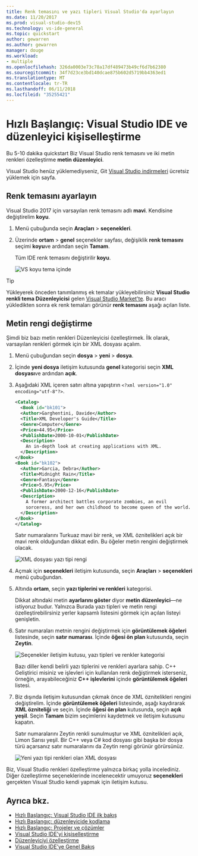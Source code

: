 ```yaml
---
title: Renk temasını ve yazı tipleri Visual Studio'da ayarlayın
ms.date: 11/20/2017
ms.prod: visual-studio-dev15
ms.technology: vs-ide-general
ms.topic: quickstart
author: gewarren
ms.author: gewarren
manager: douge
ms.workload:
- multiple
ms.openlocfilehash: 326da0003e73c78a17df489473b49cf6d7b62380
ms.sourcegitcommit: 34f7d23ce3bd140dcae875b602d5719bb4363ed1
ms.translationtype: MT
ms.contentlocale: tr-TR
ms.lasthandoff: 06/11/2018
ms.locfileid: "35255421"
---
```

# <a name="quickstart-personalize-the-visual-studio-ide-and-editor"></a>Hızlı Başlangıç: Visual Studio IDE ve düzenleyici kişiselleştirme

Bu 5-10 dakika quickstart Biz Visual Studio renk temasını ve iki metin renkleri özelleştirme **metin düzenleyici**.

Visual Studio henüz yüklemediyseniz, Git [Visual Studio indirmeleri](https://www.visualstudio.com/downloads/?utm_medium=microsoft&utm_source=docs.microsoft.com&utm_campaign=button+cta&utm_content=download+vs2017) ücretsiz yüklemek için sayfa.

## <a name="set-the-color-theme"></a>Renk temasını ayarlayın

Visual Studio 2017 için varsayılan renk temasını adlı **mavi**. Kendisine değiştirelim **koyu**.

1. Menü çubuğunda seçin **Araçları** > **seçenekleri**.

1. Üzerinde **ortam** > **genel** seçenekler sayfası, değişiklik **renk temasını** seçimi **koyu**ve ardından seçin **Tamam**.

   Tüm IDE renk temasını değiştirilir **koyu**.

   ![VS koyu tema içinde](media/quickstart-personalize-dark-theme.png)

> [!TIP]
> Yükleyerek önceden tanımlanmış ek temalar yükleyebilirsiniz **Visual Studio renkli tema Düzenleyicisi** gelen [Visual Studio Market'te](https://marketplace.visualstudio.com/items?itemName=VisualStudioPlatformTeam.VisualStudio2017ColorThemeEditor). Bu aracı yükledikten sonra ek renk temaları görünür **renk temasını** aşağı açılan liste.

## <a name="change-text-color"></a>Metin rengi değiştirme

Şimdi biz bazı metin renkleri Düzenleyicisi özelleştirmek. İlk olarak, varsayılan renkleri görmek için bir XML dosyası açalım.

1. Menü çubuğundan seçin **dosya** > **yeni** > **dosya**.

1. İçinde **yeni dosya** iletişim kutusunda **genel** kategorisi seçin **XML dosyası**ve ardından **açık**.

1. Aşağıdaki XML içeren satırı altına yapıştırın `<?xml version="1.0" encoding="utf-8"?>`.

   ```xml
   <Catalog>
     <Book id="bk101">
     <Author>Garghentini, Davide</Author>
     <Title>XML Developer's Guide</Title>
     <Genre>Computer</Genre>
     <Price>44.95</Price>
     <PublishDate>2000-10-01</PublishDate>
     <Description>
       An in-depth look at creating applications with XML.
     </Description>
   </Book>
   <Book id="bk102">
     <Author>Garcia, Debra</Author>
     <Title>Midnight Rain</Title>
     <Genre>Fantasy</Genre>
     <Price>5.95</Price>
     <PublishDate>2000-12-16</PublishDate>
     <Description>
       A former architect battles corporate zombies, an evil
       sorceress, and her own childhood to become queen of the world.
     </Description>
   </Book>
   </Catalog>
   ```

   Satır numaralarını Turkuaz mavi bir renk, ve XML öznitelikleri açık bir mavi renk olduğundan dikkat edin. Bu öğeler metin rengini değiştirmek olacak.

   ![XML dosyası yazı tipi rengi](media/quickstart-personalize-xml-file.png)

1. Açmak için **seçenekleri** iletişim kutusunda, seçin **Araçları** > **seçenekleri** menü çubuğundan.

1. Altında **ortam**, seçin **yazı tiplerini ve renkleri** kategorisi.

   Dikkat altındaki metin **ayarlarını göster** diyor **metin düzenleyici**&mdash;ne istiyoruz budur. Yalnızca Burada yazı tipleri ve metin rengi özelleştirebilirsiniz yerler kapsamlı listesini görmek için açılan listeyi genişletin.

1. Satır numaraları metnin rengini değiştirmek için **görüntülemek öğeleri** listesinde, seçin **satır numarası**. İçinde **öğesi ön plan** kutusunda, seçin **Zeytin**.

   ![Seçenekler iletişim kutusu, yazı tipleri ve renkler kategorisi](media/quickstart-personalize-line-number-color.png)

   Bazı diller kendi belirli yazı tiplerini ve renkleri ayarlara sahip. C++ Geliştirici misiniz ve işlevleri için kullanılan renk değiştirmek isterseniz, örneğin, arayabileceğiniz **C++ işlevlerini** içinde **görüntülemek öğeleri** listesi.

1. Biz dışında iletişim kutusundan çıkmak önce de XML öznitelikleri rengini değiştirelim. İçinde **görüntülemek öğeleri** listesinde, aşağı kaydırarak **XML özniteliği** ve seçin. İçinde **öğesi ön plan** kutusunda, seçin **açık yeşil**. Seçin **Tamam** bizim seçimlerini kaydetmek ve iletişim kutusunu kapatın.

   Satır numaralarını Zeytin renkli sunulmuştur ve XML öznitelikleri açık, Limon Sarısı yeşil. Bir C++ veya C# kod dosyası gibi başka bir dosya türü açarsanız satır numaralarını da Zeytin rengi görünür görürsünüz.

   ![Yeni yazı tipi renkleri olan XML dosyası](media/quickstart-personalize-xml-file-new-colors.png)

Biz, Visual Studio renkleri özelleştirme yalnızca birkaç yolla incelediniz. Diğer özelleştirme seçeneklerinde incelenecektir umuyoruz **seçenekleri** gerçekten Visual Studio kendi yapmak için iletişim kutusu.

## <a name="see-also"></a>Ayrıca bkz.

- [Hızlı Başlangıç: Visual Studio IDE ilk bakış](../ide/quickstart-ide-orientation.md)
- [Hızlı Başlangıç: düzenleyicide kodlama](../ide/quickstart-editor.md)
- [Hızlı Başlangıç: Projeler ve çözümler](../ide/quickstart-projects-solutions.md)
- [Visual Studio IDE'yi kişiselleştirme](../ide/personalizing-the-visual-studio-ide.md)
- [Düzenleyiciyi özelleştirme](../ide/customizing-the-editor.md)
- [Visual Studio IDE’ye Genel Bakış](../ide/visual-studio-ide.md)
